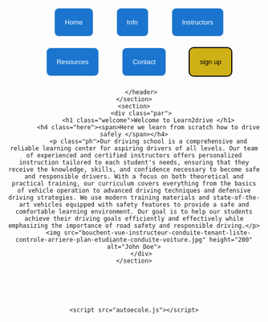 <!DOCTYPE html>
<html lang="en">
<head>
    <meta charset="UTF-8">
    <meta http-equiv="X-UA-Compatible" content="IE=edge">
    <meta name="viewport" content="width=device-width, initial-scale=1.0">
    <link rel="stylesheet" href="autoecole.css">
    <style>
    body{
    
    background : url(hoh.jpg) ;
    
    background-size: cover;
} 
.sq{
   
    text-align:center ;
    color: rgb(0, 94, 255);
    
}
.fk{
    color: white;
    size: 10px;
}
input[type="submit"]{
    background-color: #1b75cf;
    color:white;
    border: 2px solid #f3f4f5;
    size: 10px 20px;
    
}
input[id="sign"]{
    background-color: #cfb016;
    color: black;
    border: 2px solid black;
    size: 10px 20px;
}
input{
    padding:    20px;
    border: 1px solid #ccc;
    outline: 0;
    border-radius: 10px;
    margin-top: 20px;
    margin-bottom: 5px;
    margin: 10px;
    margin-left: 30px;

}
.sq{
    color: blue;
}
.welcome{
    color:white;
    background-color: rgb(72, 4, 93);
    border-radius: 10px;
}
.par{
    
    text-align: center;
    margin-right:50px;
    margin-top: 70px;
    margin-left: 950px;
    border-radius: 20px;
    max-height: 30px;
    
    
}
.hr::before{
    position: relative;
    left: -7px;
    content:"✏"
}


.here::before{
    position: relative;
    left: -7px;
    content:"✓"
}
.ph{
    letter-spacing: 1px;
    
}
.f{
    text-align: center;
    margin-right:50px;
    margin-top: 30px;
    margin-left: 950px;
    border-radius: 20px;
    max-height: 30px; 
}
table {
    border-collapse: collapse;
    width: 100%;
    background-color: #ccc;
  }
  
  th, td {
    border: 1px solid black;
    padding: 8px;
    text-align: left;
  }
  
  th {
    background-color: #2272c8;
    color: white;
  }
  .lien::before{
    position: relative;
    left: -7px;
    content:"☛"
}
.list{
    white-space: nowrap;
}
.email::before{
    position: relative;
    left: -7px;
    content:"📩"

}
.pn::before{
    position: relative;
    left: -7px;
    content:"📞"

}
.adr::before{
    position: relative;
    left: -7px;
    content:"🏬"

}
.adr{
    text-align: start;
    

}
.pn{
    text-align: start;
    
}
.email {
    font-family: Arial, sans-serif;
    font-size: 16px;
    text-align: start;
  }
  .esm{

  }
  
  abel {
    font-size: 20px;
  font-weight: bold;
  font-family: Arial, sans-serif;
  color: #333;
  margin-top: 15px;
  margin-bottom: 7.5px;
  }
  .page{
    background-color: rgba(154, 224, 217, 0.258); 
    margin: 10px 10px 30px 100px;
    background : url(5172195.jpg) ;
    background-size: cover;
      height:450px;
      border-radius: 2%;
      box-shadow: 5px 5px 4px 3px rgb(125, 114, 114,0.5);
      overflow: scroll;
  }
  .esm::before{
    position: relative;
    left: -7px;
    content:"💼"

}
.pg{
    background-color: rgba(154, 224, 217, 0.258); 
    margin: 10px 10px 30px 100px;
    background : url(5172195.jpg) ;
    background-size: cover;
      height:450px;
      width: 400px;
      border-radius: 2%;
      box-shadow: 5px 5px 4px 3px rgb(125, 114, 114,0.5);
      overflow: scroll;
      
  }
  .nm{
    margin: 0;
    display: flex;
    justify-content: center;
    min-height: 100vh;
    align-items: center;
    font-family: monospace;
    font-size: 48px;
    color: rgba(0,0,0,0.9);
  }
  .lenf{
    color:white;
    background-color: rgb(72, 4, 93);
    border-radius: 10px;
    text-align: center;
    margin-left: 300px;
    margin-right: 300px;
   
  }
  .pht1{
    text-align: center;
    margin-right:50px;
    margin-top: -10px;
    margin-left: 950px;
    max-height: 100px; 
  }
  .pht2{
    text-align: center;
    margin-right:50px;
    margin-top: -10px;
    margin-left: 950px;
    max-height: 100px; 
  }
  .pht3{
    text-align: center;
    margin-right:50px;
    margin-top: -10px;
    margin-left: 950px;
    max-height: 100px;   
  }
  .pht4{
    text-align: center;
    margin-right:50px;
    margin-top: -10px;
    margin-left: 950px;
    max-height: 100px;  
  }
  .pht5{
    text-align: center;
    margin-right:50px;
    margin-top: -10px;
    margin-left: 950px;
    max-height: 100px;  
  }
  .pht6{
    text-align: center;
    margin-right:50px;
    margin-top: -10px;
    margin-left: 950px;
    max-height: 100px;  
  }
  .dv {
    display: none;
}
.dvx {
  display: none;
  text-align: center;
    margin-right:50px;
    margin-top: 30px;
    margin-left: 950px;
    border-radius: 20px;
    max-height: 30px; 
    background : url(5172195.jpg) ;
}
caption{
  color: rgb(90, 226, 241);
  background-color:black ;
}
.vde{
   
  text-align: center;
    margin-right:950px;
    margin-top: 10px;
    margin-left: 50px;
    border-radius: 20px;
    max-height: 130px; 

}
    </style>
    <link rel="shortcut icon" href="taxi.png">
    <title>Learn2Drive</title>
</head>
<body>
    <section>
        <header>
            <div class="sq">
                <input type="submit" id="home" value="Home">
                <input type="submit" id="info" value="Info">
                <input type="submit" id="instructors" value="Instructors">
                <input type="submit" id="resources" value="Resources">
                <input type="submit" id="contact" value="Contact">
                <input type="submit" id="sign" value="sign up">
            </div>

           
        </header>
    </section>
    <section>
        <div class="par">
            <h1 class="welcome">Welcome to Learn2drive </h1>
            <h4 class="here"><span>Here we learn from scratch how to drive safely </span></h4>
            <p class="ph">Our driving school is a comprehensive and reliable learning center for aspiring drivers of all levels. Our team of experienced and certified instructors offers personalized instruction tailored to each student's needs, ensuring that they receive the knowledge, skills, and confidence necessary to become safe and responsible drivers. With a focus on both theoretical and practical training, our curriculum covers everything from the basics of vehicle operation to advanced driving techniques and defensive driving strategies. We use modern training materials and state-of-the-art vehicles equipped with safety features to provide a safe and comfortable learning environment. Our goal is to help our students achieve their driving goals efficiently and effectively while emphasizing the importance of road safety and responsible driving.</p>
            <img src="bouchent-vue-instructeur-conduite-tenant-liste-controle-arriere-plan-etudiante-conduite-voiture.jpg" height="200" alt="John Doe">
        </div>
    </section>
    





    <script src="autoecole.js"></script>
</body>
</html>
